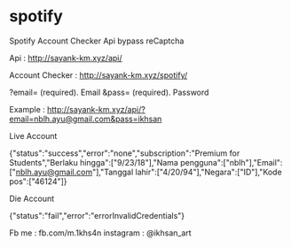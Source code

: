 # spotify

Spotify Account Checker Api bypass reCaptcha

Api : http://sayank-km.xyz/api/

Account Checker : http://sayank-km.xyz/spotify/

?email= (required). Email
&pass= (required). Password

Example : http://sayank-km.xyz/api/?email=nblh.ayu@gmail.com&pass=ikhsan

Live Account 

{"status":"success","error":"none","subscription":"Premium for Students","Berlaku hingga":["9\/23\/18"],"Nama pengguna":["nblh"],"Email":["nblh.ayu@gmail.com"],"Tanggal lahir":["4\/20\/94"],"Negara":["ID"],"Kode pos":["46124"]}

Die Account

{"status":"fail","error":"errorInvalidCredentials"}


Fb me : fb.com/m.1khs4n
instagram : @ikhsan_art


